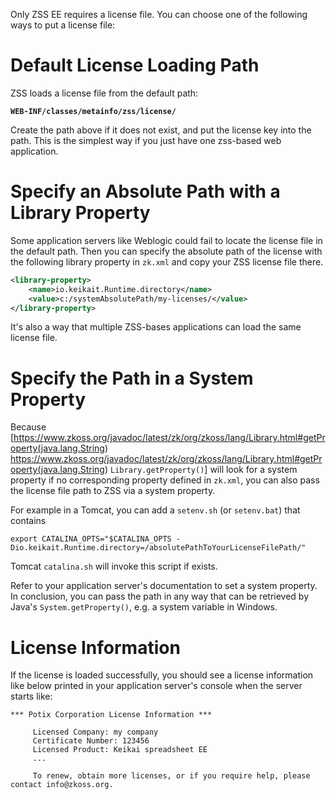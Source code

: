 Only ZSS EE requires a license file. You can choose one of the following
ways to put a license file:

# Default License Loading Path

ZSS loads a license file from the default path:

**`WEB-INF/classes/metainfo/zss/license/`**

Create the path above if it does not exist, and put the license key into
the path. This is the simplest way if you just have one zss-based web
application.

# Specify an Absolute Path with a Library Property

Some application servers like Weblogic could fail to locate the license
file in the default path. Then you can specify the absolute path of the
license with the following library property in `zk.xml` and copy your
ZSS license file there.

``` xml
<library-property>
    <name>io.keikait.Runtime.directory</name>
    <value>c:/systemAbsolutePath/my-licenses/</value>
</library-property>
```

It's also a way that multiple ZSS-bases applications can load the same
license file.

# Specify the Path in a System Property

Because
\[<https://www.zkoss.org/javadoc/latest/zk/org/zkoss/lang/Library.html#getProperty(java.lang.String>)
<https://www.zkoss.org/javadoc/latest/zk/org/zkoss/lang/Library.html#getProperty(java.lang.String>)
`Library.getProperty()`\] will look for a system property if no
corresponding property defined in `zk.xml`, you can also pass the
license file path to ZSS via a system property.

For example in a Tomcat, you can add a `setenv.sh` (or `setenv.bat`)
that contains

``` text
export CATALINA_OPTS="$CATALINA_OPTS -Dio.keikait.Runtime.directory=/absolutePathToYourLicenseFilePath/"
```

Tomcat `catalina.sh` will invoke this script if exists.

Refer to your application server's documentation to set a system
property. In conclusion, you can pass the path in any way that can be
retrieved by Java's `System.getProperty()`, e.g. a system variable in
Windows.

# License Information

If the license is loaded successfully, you should see a license
information like below printed in your application server's console when
the server starts like:

``` text
*** Potix Corporation License Information ***

     Licensed Company: my company
     Certificate Number: 123456       
     Licensed Product: Keikai spreadsheet EE
     ...

     To renew, obtain more licenses, or if you require help, please contact info@zkoss.org.
```
